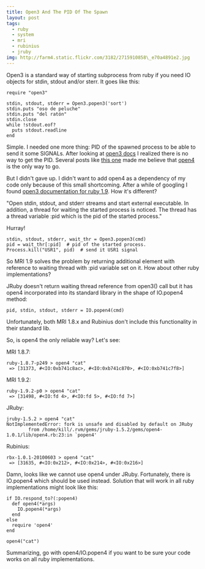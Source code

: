 ```yaml
---
title: Open3 And The PID Of The Spawn
layout: post
tags:
  - ruby
  - system
  - mri
  - rubinius
  - jruby
img: http://farm4.static.flickr.com/3182/2715910858\_e70a4891e2.jpg
---
```


Open3 is a standard way of starting subprocess from ruby if you need IO objects for stdin, stdout and/or sterr.
It goes like this:

    require "open3"

    stdin, stdout, stderr = Open3.popen3('sort')
    stdin.puts "oso de peluche"
    stdin.puts "del ratón"
    stdin.close
    while !stdout.eof?
      puts stdout.readline
    end

Simple. I needed one more thing: PID of the spawned process to be able to send it some SIGNALs.
After looking at [open3 docs](http://ruby-doc.org/core/classes/Open3.html) I realized there is no way to get the PID.
Several posts like [this one](http://blog.tewk.com/?p=74) made me believe that [open4](http://github.com/ahoward/open4)
is the only way to go.

But I didn't gave up. I didn't want to add open4 as a dependency of my code only because of this small shortcoming.
After a while of googling I found [open3 documentation for ruby 1.9](http://ruby-doc.org/ruby-1.9/classes/Open3.html).
How it's different?

"Open stdin, stdout, and stderr streams and start external executable. In addition, a thread for waiting the started
process is noticed. The thread has a thread variable :pid which is the pid of the started process."

Hurray!

    stdin, stdout, stderr, wait_thr = Open3.popen3(cmd)
    pid = wait_thr[:pid]  # pid of the started process.
    Process.kill("USR1", pid)  # send it USR1 signal

So MRI 1.9 solves the problem by returning additional element with reference to waiting thread with :pid variable set on it.
How about other ruby implementations?

JRuby doesn't return waiting thread reference from open3() call but it has open4 incorporated into its standard library in
the shape of IO.popen4 method:

    pid, stdin, stdout, stderr = IO.popen4(cmd)

Unfortunately, both MRI 1.8.x and Rubinius don't include this functionality in their standard lib.

So, is open4 the only reliable way? Let's see:

MRI 1.8.7:

    ruby-1.8.7-p249 > open4 "cat"
     => [31373, #<IO:0xb741c8ac>, #<IO:0xb741c870>, #<IO:0xb741c7f8>]

MRI 1.9.2:

    ruby-1.9.2-p0 > open4 "cat"
     => [31498, #<IO:fd 4>, #<IO:fd 5>, #<IO:fd 7>]

JRuby:

    jruby-1.5.2 > open4 "cat"
    NotImplementedError: fork is unsafe and disabled by default on JRuby
            from /home/kill/.rvm/gems/jruby-1.5.2/gems/open4-1.0.1/lib/open4.rb:23:in `popen4'

Rubinius:

    rbx-1.0.1-20100603 > open4 "cat"
     => [31635, #<IO:0x212>, #<IO:0x214>, #<IO:0x216>]

Damn, looks like we cannot use open4 under JRuby. Fortunately, there is IO.popen4 which should be used instead.
Solution that will work in all ruby implementations might look like this:

    if IO.respond_to?(:popen4)
      def open4(*args)
        IO.popen4(*args)
      end
    else
      require 'open4'
    end

    open4("cat")

Summarizing, go with open4/IO.popen4 if you want to be sure your code works on all ruby implementations.
